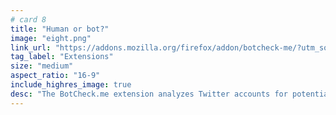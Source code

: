 ```yaml
---
# card 8
title: "Human or bot?"
image: "eight.png"
link_url: "https://addons.mozilla.org/firefox/addon/botcheck-me/?utm_source=www.mozilla.org&utm_medium=referral&utm_campaign=election&utm_content=card"
tag_label: "Extensions"
size: "medium"
aspect_ratio: "16-9"
include_highres_image: true
desc: "The BotCheck.me extension analyzes Twitter accounts for potential propaganda bot patterns. Just add it to your browser."
---
```

